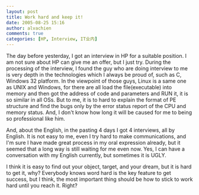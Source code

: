 ```yaml
---
layout: post
title: Work hard and keep it!
date: 2005-08-25 15:16
author: alvachien
comments: true
categories: [HP, Interview, IT业内]
---
```

<div id="bp-C678F199F470A1FB_233-content">

The day before yesterday, I got an interview in HP for a suitable position. I am not sure about HP can give me an offer, but I just try. During the processing of the interview, I found the guy who are doing interview to me is very depth in the technologies which I always be proud of, such as C, Windows 32 platform. In the viewpoint of those guys, Linux is a same one as UNIX and Windows, for there are all load the file(executable) into memory and then got the address of code and parameters and RUN it, it is so similar in all OSs. But to me, it is to hard to explain the format of PE structure and find the bugs only by the error status report of the CPU and memory status. And, I don't know how long it will be caused for me to being so professional like him.

And, about the English, in the pasting 4 days I got 4 interviews, all by English. It is not easy to me, even I try hard to make communications, and I'm sure I have made great process in my oral expression already, but it seemed that a long way is still waiting for me even now. Yes, I can have a conversation with my English currently, but sometimes it is UGLY.

I think it is easy to find out your object, target, and your dream, but it is hard to get it, why? Everybody knows word hard is the key feature to get success, but I think, the most important thing should be how to stick to work hard until you reach it. Right?

</div>
